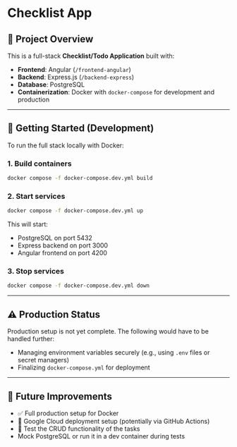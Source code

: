 # Checklist App

## 📌 Project Overview

This is a full-stack **Checklist/Todo Application** built with:

- **Frontend**: Angular (`/frontend-angular`)
- **Backend**: Express.js (`/backend-express`)
- **Database**: PostgreSQL
- **Containerization**: Docker with `docker-compose` for development and production

---

## 🚀 Getting Started (Development)

To run the full stack locally with Docker:

### 1. Build containers

```bash
docker compose -f docker-compose.dev.yml build
```

### 2. Start services

```bash
docker compose -f docker-compose.dev.yml up
```

This will start:

- PostgreSQL on port 5432  
- Express backend on port 3000  
- Angular frontend on port 4200

### 3. Stop services

```bash
docker compose -f docker-compose.dev.yml down
```

---

## ⚠️ Production Status

Production setup is not yet complete. The following would have to be handled further:

- Managing environment variables securely (e.g., using `.env` files or secret managers)
- Finalizing `docker-compose.yml` for deployment

---

## 🔭 Future Improvements

- ✅ Full production setup for Docker
- 🚀 Google Cloud deployment setup (potentially via GitHub Actions)
- 🧪 Test the CRUD functionality of the tasks  
- Mock PostgreSQL or run it in a dev container during tests